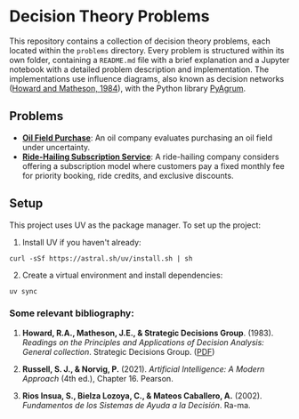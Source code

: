 # Decision Theory Problems

This repository contains a collection of decision theory problems, each located within the `problems` directory. Every problem is structured within its own folder, containing a `README.md` file with a brief explanation and a Jupyter notebook with a detailed problem description and implementation. The implementations use influence diagrams, also known as decision networks ([Howard and Matheson, 1984](https://gwern.net/doc/statistics/decision/1983-howard-readingsondecisionanalysis-v1.pdf)), with the Python library [PyAgrum](https://pyagrum.readthedocs.io/).

## Problems
- [**Oil Field Purchase**](problems/oil_field_purchase): An oil company evaluates purchasing an oil field under uncertainty.
- [**Ride-Hailing Subscription Service**](problems/ride_hailing): A ride-hailing company considers offering a subscription model where customers pay a fixed monthly fee for priority booking, ride credits, and exclusive discounts.

## Setup
This project uses UV as the package manager. To set up the project:

1. Install UV if you haven't already:

```shell
curl -sSf https://astral.sh/uv/install.sh | sh
```

2. Create a virtual environment and install dependencies:
 
```shell
uv sync
```

### Some relevant bibliography:

1. **Howard, R.A., Matheson, J.E., & Strategic Decisions Group**. (1983). *Readings on the Principles and Applications of Decision Analysis: General collection*. Strategic Decisions Group. ([PDF](https://gwern.net/doc/statistics/decision/1983-howard-readingsondecisionanalysis-v1.pdf))

2. **Russell, S. J., & Norvig, P.** (2021). *Artificial Intelligence: A Modern Approach* (4th ed.), Chapter 16. Pearson.

3. **Rios Insua, S., Bielza Lozoya, C., & Mateos Caballero, A.** (2002). *Fundamentos de los Sistemas de Ayuda a la Decisión*. Ra-ma.  
